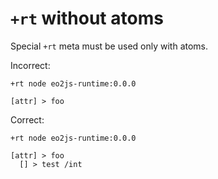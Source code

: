 # `+rt` without atoms

Special `+rt` meta must be used only with atoms.

Incorrect:

```eo
+rt node eo2js-runtime:0.0.0

[attr] > foo
```

Correct:

```eo
+rt node eo2js-runtime:0.0.0

[attr] > foo
  [] > test /int
```
